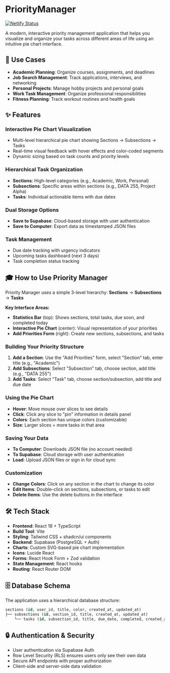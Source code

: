 # PriorityManager

<!-- Additions:

* The tasks completed today still don't show the actual tasks:
    - I tested this by completing a task from Job Apps > Aai > 1-5 and although the full total got incremented to show 1, the daily total remains 0 and clicking on that tab opens what I've shown in the image
* Subsection select (filling in the fields for Add Task) only works after multiple subsections are clicked
- For example, suppose I'm clicked on a slice in Section A. When I click to the Section B.2 subsection, that title is not filled in the "Add Priorities" component field. But if I click on Section B.3, then the subsection field in the Add Priorities component field _is_ filled, and same for if I go back to Section B.2. I need the clicked Subsection slice to fill its respective field in the Add Priorities component when it's clicked the first time. Otherwise, this will understandably cause frustration in the users' experience. 

* How should I add a tutorial? Ideally, I want it to be an interactive "follow-along" tutorial where differnt parts of the website are highlighted and explained, but I'm open to making a tutorial video as a backup.
* Improve pie chart resizing to fit writing inside the slices

* add Dark mode for background and NavBar, give components a light grey background?

* perform analytics on completed tasks from Supabase

* maybe add RLS back for Supabase tables (since all the content is shared in the section, subsection, tasks)

 -->

[![Netlify Status](https://api.netlify.com/api/v1/badges/f82ec177-3285-41d2-a908-16504cb41a30/deploy-status)](https://app.netlify.com/projects/priorityviz/deploys)

A modern, interactive priority management application that helps you visualize and organize your tasks across different areas of life using an intuitive pie chart interface.

## 🎯 Use Cases

- **Academic Planning**: Organize courses, assignments, and deadlines
- **Job Search Management**: Track applications, interviews, and networking
- **Personal Projects**: Manage hobby projects and personal goals
- **Work Task Management**: Organize professional responsibilities
- **Fitness Planning**: Track workout routines and health goals

## ✨ Features

### **Interactive Pie Chart Visualization**
- Multi-level hierarchical pie chart showing Sections → Subsections → Tasks
- Real-time visual feedback with hover effects and color-coded segments
- Dynamic sizing based on task counts and priority levels

### **Hierarchical Task Organization**
- **Sections**: High-level categories (e.g., Academic, Work, Personal)
- **Subsections**: Specific areas within sections (e.g., DATA 255, Project Alpha)
- **Tasks**: Individual actionable items with due dates

### **Dual Storage Options**
- **Save to Supabase**: Cloud-based storage with user authentication
- **Save to Computer**: Export data as timestamped JSON files

### **Task Management**
- Due date tracking with urgency indicators
- Upcoming tasks dashboard (next 3 days)
- Task completion status tracking

## 🎓 How to Use Priority Manager

Priority Manager uses a simple 3-level hierarchy: **Sections** → **Subsections** → **Tasks**

**Key Interface Areas:**
- **Statistics Bar** (top): Shows sections, total tasks, due soon, and completed today
- **Interactive Pie Chart** (center): Visual representation of your priorities
- **Add Priorities Form** (right): Create new sections, subsections, and tasks

### Building Your Priority Structure

1. **Add a Section**: Use the "Add Priorities" form, select "Section" tab, enter title (e.g., "Academic")
2. **Add Subsections**: Select "Subsection" tab, choose section, add title (e.g., "DATA 255")
3. **Add Tasks**: Select "Task" tab, choose section/subsection, add title and due date

### Using the Pie Chart

- **Hover**: Move mouse over slices to see details
- **Click**: Click any slice to "pin" information in details panel
- **Colors**: Each section has unique colors (customizable)
- **Size**: Larger slices = more tasks in that area

### Saving Your Data

- **To Computer**: Downloads JSON file (no account needed)
- **To Supabase**: Cloud storage with user authentication
- **Load**: Upload JSON files or sign in for cloud sync

### Customization
- **Change Colors**: Click on any section in the chart to change its color
- **Edit Items**: Double-click on sections, subsections, or tasks to edit
- **Delete Items**: Use the delete buttons in the interface

## 🛠️ Tech Stack

- **Frontend**: React 18 + TypeScript
- **Build Tool**: Vite
- **Styling**: Tailwind CSS + shadcn/ui components
- **Backend**: Supabase (PostgreSQL + Auth)
- **Charts**: Custom SVG-based pie chart implementation
- **Icons**: Lucide React
- **Forms**: React Hook Form + Zod validation
- **State Management**: React hooks
- **Routing**: React Router DOM

## 🗄️ Database Schema

The application uses a hierarchical database structure:

```sql
sections (id, user_id, title, color, created_at, updated_at)
├── subsections (id, section_id, title, created_at, updated_at)
    └── tasks (id, subsection_id, title, due_date, completed, created_at, updated_at)
```

## 🔒 Authentication & Security

- User authentication via Supabase Auth
- Row Level Security (RLS) ensures users only see their own data
- Secure API endpoints with proper authorization
- Client-side and server-side data validation


